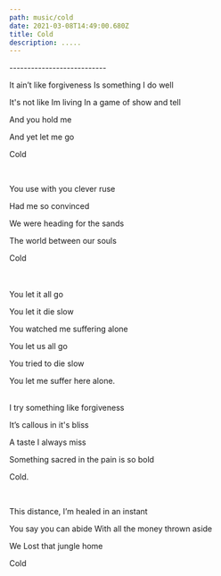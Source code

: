 ```yaml
---
path: music/cold
date: 2021-03-08T14:49:00.680Z
title: Cold
description: .....
---
```

\---------------------------

It ain’t like forgiveness Is something I do well

It's not like Im living In a game of show and tell

And you hold me

And yet let me go

Cold

<br/>

You use with you clever ruse

Had me so convinced

We were heading for the sands

The world between our souls

Cold

<br/>\
You let it all go

You let it die slow

You watched me suffering alone

You let us all go

You tried to die slow

You let me suffer here alone.\
<br/>

I try something like forgiveness

It’s callous in it's bliss

A taste I always miss

Something sacred in the pain is so bold

Cold.

<br/>

This distance, I’m healed in an instant

You say you can abide With all the money thrown aside

We Lost that jungle home

Cold